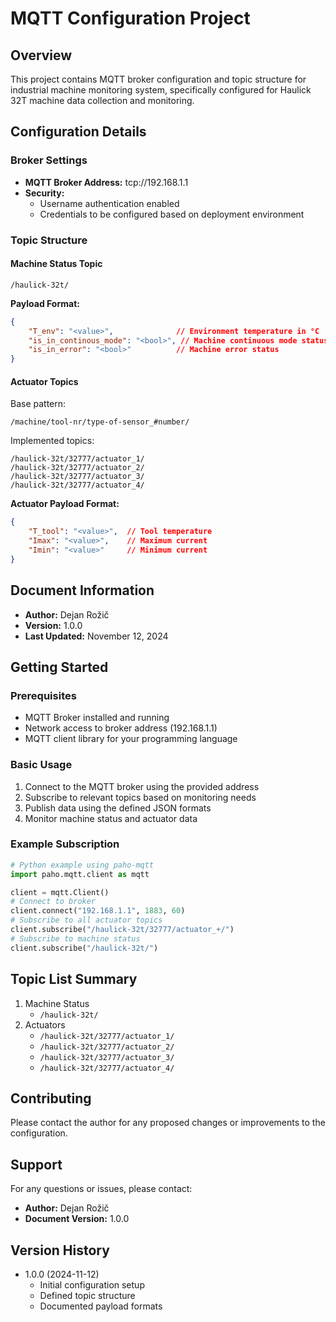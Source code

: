 # MQTT Configuration Project

## Overview
This project contains MQTT broker configuration and topic structure for industrial machine monitoring system, specifically configured for Haulick 32T machine data collection and monitoring.

## Configuration Details

### Broker Settings
- **MQTT Broker Address:** tcp://192.168.1.1
- **Security:**
  - Username authentication enabled
  - Credentials to be configured based on deployment environment

### Topic Structure

#### Machine Status Topic
```
/haulick-32t/
```
**Payload Format:**
```json
{
    "T_env": "<value>",              // Environment temperature in °C
    "is_in_continous_mode": "<bool>", // Machine continuous mode status
    "is_in_error": "<bool>"          // Machine error status
}
```

#### Actuator Topics
Base pattern:
```
/machine/tool-nr/type-of-sensor_#number/
```

Implemented topics:
```
/haulick-32t/32777/actuator_1/
/haulick-32t/32777/actuator_2/
/haulick-32t/32777/actuator_3/
/haulick-32t/32777/actuator_4/
```

**Actuator Payload Format:**
```json
{
    "T_tool": "<value>",  // Tool temperature
    "Imax": "<value>",    // Maximum current
    "Imin": "<value>"     // Minimum current
}
```

## Document Information
- **Author:** Dejan Rožič
- **Version:** 1.0.0
- **Last Updated:** November 12, 2024

## Getting Started

### Prerequisites
- MQTT Broker installed and running
- Network access to broker address (192.168.1.1)
- MQTT client library for your programming language

### Basic Usage
1. Connect to the MQTT broker using the provided address
2. Subscribe to relevant topics based on monitoring needs
3. Publish data using the defined JSON formats
4. Monitor machine status and actuator data

### Example Subscription
```python
# Python example using paho-mqtt
import paho.mqtt.client as mqtt

client = mqtt.Client()
# Connect to broker
client.connect("192.168.1.1", 1883, 60)
# Subscribe to all actuator topics
client.subscribe("/haulick-32t/32777/actuator_+/")
# Subscribe to machine status
client.subscribe("/haulick-32t/")
```

## Topic List Summary
1. Machine Status
   - `/haulick-32t/`
2. Actuators
   - `/haulick-32t/32777/actuator_1/`
   - `/haulick-32t/32777/actuator_2/`
   - `/haulick-32t/32777/actuator_3/`
   - `/haulick-32t/32777/actuator_4/`

## Contributing
Please contact the author for any proposed changes or improvements to the configuration.

## Support
For any questions or issues, please contact:
- **Author:** Dejan Rožič
- **Document Version:** 1.0.0

## Version History
- 1.0.0 (2024-11-12)
  - Initial configuration setup
  - Defined topic structure
  - Documented payload formats
